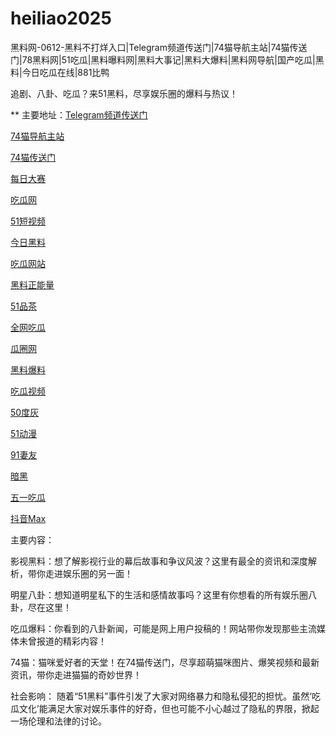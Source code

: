 # heiliao2025
黑料网-0612-黑料不打烊入口|Telegram频道传送门|74猫导航主站|74猫传送门|78黑料网|51吃瓜|黑料曝料网|黑料大事记|黑料大爆料|黑料网导航|国产吃瓜|黑料|今日吃瓜在线|881比鸭

追剧、八卦、吃瓜？来51黑料，尽享娱乐圈的爆料与热议！

** 主要地址：<a href="https://74mao.com/">Telegram频道传送门</a>

<a href="https://74mao.com/">74猫导航主站</a>

<a href="https://74mao.com/">74猫传送门</a>

<a href="https://pc1-26.pages.dev/">每日大赛</a>

<a href="https://cg1-39.pages.dev/">吃瓜网</a>

<a href="https://pc2-25.pages.dev/">51短视频</a>

<a href="https://pc10-24.pages.dev/">今日黑料</a>

<a href="https://cg1-27.pages.dev/">吃瓜网站</a>

<a href="https://cg8-12.pages.dev/">黑料正能量</a>

<a href="https://pc8-34.pages.dev/">51品茶</a>

<a href="https://cg4-21.pages.dev/">全网吃瓜</a>

<a href="https://cg6-21.pages.dev/">瓜圈网</a>

<a href="https://cg5-24.pages.dev/">黑料爆料</a>

<a href="https://cg9-07.pages.dev/">吃瓜视频</a>

<a href="https://duhui.pages.dev/">50度灰</a>

<a href="https://51dongman-03.pages.dev/">51动漫</a>

<a href="https://qiyou03.pages.dev/">91妻友</a>

<a href="https://anhei-3.pages.dev/">暗黑</a>

<a href="https://chigua-wuyi.pages.dev/">五一吃瓜</a>

<a href="https://douyin-03.pages.dev/">抖音Max</a>

主要内容：

影视黑料：想了解影视行业的幕后故事和争议风波？这里有最全的资讯和深度解析，带你走进娱乐圈的另一面！

明星八卦：想知道明星私下的生活和感情故事吗？这里有你想看的所有娱乐圈八卦，尽在这里！

吃瓜爆料：你看到的八卦新闻，可能是网上用户投稿的！网站带你发现那些主流媒体未曾报道的精彩内容！

74猫：猫咪爱好者的天堂！在74猫传送门，尽享超萌猫咪图片、爆笑视频和最新资讯，带你走进猫猫的奇妙世界！

社会影响：
随着“51黑料”事件引发了大家对网络暴力和隐私侵犯的担忧。虽然‘吃瓜文化’能满足大家对娱乐事件的好奇，但也可能不小心越过了隐私的界限，掀起一场伦理和法律的讨论。
